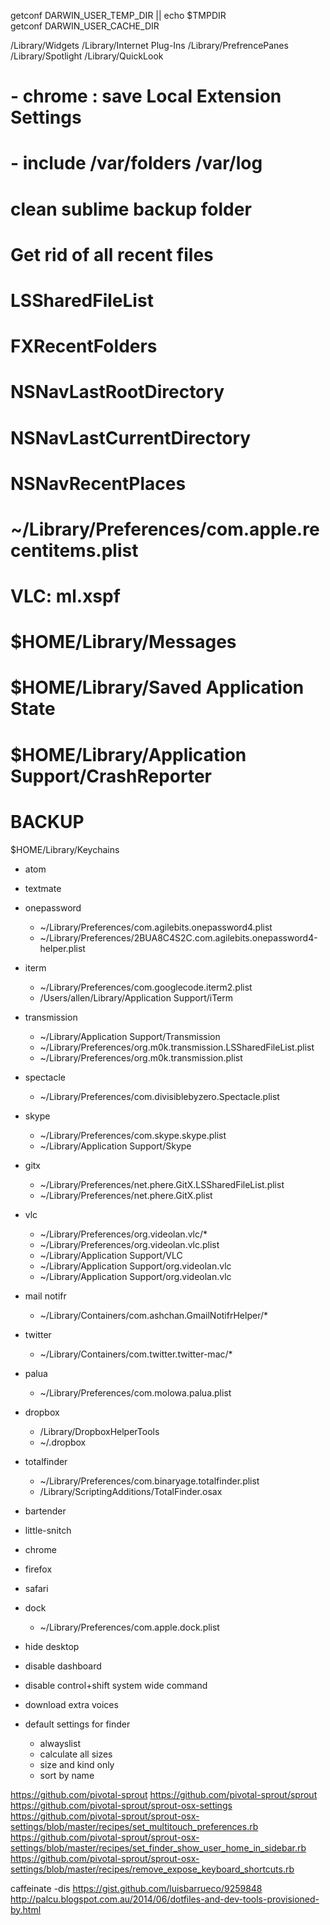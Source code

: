 
getconf DARWIN_USER_TEMP_DIR || echo $TMPDIR  
getconf DARWIN_USER_CACHE_DIR

/Library/Widgets
/Library/Internet Plug-Ins
/Library/PrefrencePanes
/Library/Spotlight
/Library/QuickLook

# - chrome : save Local Extension Settings
# - include /var/folders /var/log

# clean sublime backup folder

# Get rid of all recent files
# LSSharedFileList
# FXRecentFolders
# NSNavLastRootDirectory
# NSNavLastCurrentDirectory
# NSNavRecentPlaces
# ~/Library/Preferences/com.apple.recentitems.plist
# VLC: ml.xspf

# $HOME/Library/Messages
# $HOME/Library/Saved Application State
# $HOME/Library/Application Support/CrashReporter


# BACKUP
$HOME/Library/Keychains

- atom
- textmate

- onepassword
  - ~/Library/Preferences/com.agilebits.onepassword4.plist
  - ~/Library/Preferences/2BUA8C4S2C.com.agilebits.onepassword4-helper.plist
- iterm
  - ~/Library/Preferences/com.googlecode.iterm2.plist
  - /Users/allen/Library/Application Support/iTerm
- transmission
  - ~/Library/Application Support/Transmission
  - ~/Library/Preferences/org.m0k.transmission.LSSharedFileList.plist
  - ~/Library/Preferences/org.m0k.transmission.plist
- spectacle
  - ~/Library/Preferences/com.divisiblebyzero.Spectacle.plist
- skype
  - ~/Library/Preferences/com.skype.skype.plist
  - ~/Library/Application Support/Skype
- gitx
  - ~/Library/Preferences/net.phere.GitX.LSSharedFileList.plist
  - ~/Library/Preferences/net.phere.GitX.plist
- vlc
  - ~/Library/Preferences/org.videolan.vlc/*
  - ~/Library/Preferences/org.videolan.vlc.plist
  - ~/Library/Application Support/VLC
  - ~/Library/Application Support/org.videolan.vlc
  - ~/Library/Application Support/org.videolan.vlc
- mail notifr
  - ~/Library/Containers/com.ashchan.GmailNotifrHelper/*
- twitter
  - ~/Library/Containers/com.twitter.twitter-mac/*
- palua
  - ~/Library/Preferences/com.molowa.palua.plist
- dropbox
  - /Library/DropboxHelperTools
  - ~/.dropbox
- totalfinder
  - ~/Library/Preferences/com.binaryage.totalfinder.plist
  - /Library/ScriptingAdditions/TotalFinder.osax
- bartender
- little-snitch
- chrome
- firefox
- safari
- dock 
  - ~/Library/Preferences/com.apple.dock.plist

- hide desktop
- disable dashboard
- disable control+shift system wide command
- download extra voices
- default settings for finder
  - alwayslist
  - calculate all sizes
  - size and kind only
  - sort by name


https://github.com/pivotal-sprout
https://github.com/pivotal-sprout/sprout
https://github.com/pivotal-sprout/sprout-osx-settings
https://github.com/pivotal-sprout/sprout-osx-settings/blob/master/recipes/set_multitouch_preferences.rb
https://github.com/pivotal-sprout/sprout-osx-settings/blob/master/recipes/set_finder_show_user_home_in_sidebar.rb
https://github.com/pivotal-sprout/sprout-osx-settings/blob/master/recipes/remove_expose_keyboard_shortcuts.rb

caffeinate -dis
https://gist.github.com/luisbarrueco/9259848
http://palcu.blogspot.com.au/2014/06/dotfiles-and-dev-tools-provisioned-by.html
